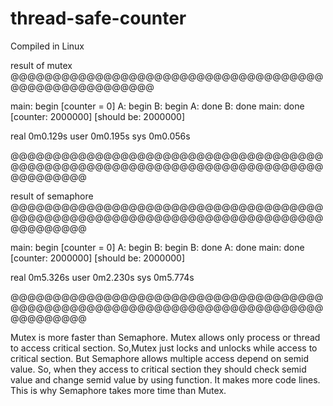 # thread-safe-counter
Compiled in Linux






result of mutex
@@@@@@@@@@@@@@@@@@@@@@@@@@@@@@@@@@@@@@@@@@@@@@@@@@@@@@

main: begin [counter = 0]
A: begin
B: begin
A: done
B: done
main: done [counter: 2000000] [should be: 2000000]

real	0m0.129s
user	0m0.195s
sys	0m0.056s

@@@@@@@@@@@@@@@@@@@@@@@@@@@@@@@@@@@@@@@@@@@@@@@@@@@@@@@@@@@@@@@@@@@@@@@@@@@@@@@@@@@


result of semaphore
@@@@@@@@@@@@@@@@@@@@@@@@@@@@@@@@@@@@@@@@@@@@@@@@@@@@@@@@@@@@@@@@@@@@@@@@@@@@@@@@@@@

main: begin [counter = 0]
A: begin
B: begin
B: done
A: done
main: done [counter: 2000000] [should be: 2000000]

real	0m5.326s
user	0m2.230s
sys	0m5.774s

@@@@@@@@@@@@@@@@@@@@@@@@@@@@@@@@@@@@@@@@@@@@@@@@@@@@@@@@@@@@@@@@@@@@@@@@@@@@@@@@@@@


Mutex is more faster than Semaphore.
Mutex allows only process or thread to access critical section.
So,Mutex just locks and unlocks while access to critical section.
But Semaphore allows multiple access depend on semid value.
So, when they access to critical section they should check semid value and change semid value by using function. It makes more code lines.
This is why Semaphore takes more time than Mutex.
